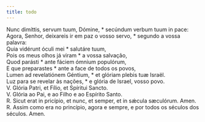 ```yaml
---
title: todo
---
```

<div class="container-fluid">
<div class="row">
<div class="dropcap text-justify">
Nunc dimíttis, servum tuum, Dómine, * secúndum verbum tuum in pace:
</div>
<div class="dropcap text-justify">
Agora, Senhor, deixareis ir em paz o vosso servo, * segundo a vossa palavra:
</div>
<div class="text-justify">
Quia vidérunt óculi mei * salutáre tuum,
</div>
<div class="text-justify">
Pois os meus olhos já viram * a vossa salvação,
</div>
<div class="text-justify">
Quod parásti * ante fáciem ómnium populórum,
</div>
<div class="text-justify">
E que preparastes * ante a face de todos os povos,
</div>
<div class="text-justify">
Lumen ad revelatiónem Géntium, * et glóriam plebis tuæ Israël.
</div>
<div class="text-justify">
Luz para se revelar às nações, * e glória de Israel, vosso povo.
</div>
<div class="text-justify">
V. Glória Patri, et Fílio, et Spíritui Sancto.
</div>
<div class="text-justify">
V. Glória ao Pai, e ao Filho e ao Espírito Santo.
</div>
<div class="text-justify">
<span class="text-danger">R.</span> Sicut erat in pricípio, et nunc, et semper, et in sǽcula sæculórum. Amen.
</div>
<div class="text-justify">
<span class="text-danger">R.</span> Assim como era no princípio, agora e sempre, e por todos os séculos dos séculos. Amen.
</div>
</div>
</div>
